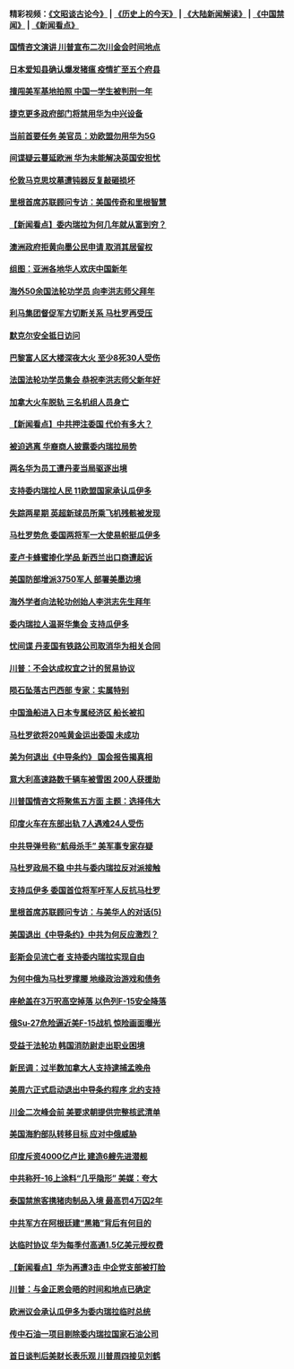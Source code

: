 #### 精彩视频：[《文昭谈古论今》](http://45.32.25.56/wenzhao) | [《历史上的今天》](http://45.32.25.56/today-in-history) | [《大陆新闻解读》](http://45.32.25.56/ntdtv-comedy) | [《中国禁闻》](http://45.32.25.56/ntdtv-news) | [《新闻看点》](http://45.32.25.56/news-insight) 

 #### [国情咨文演讲 川普宣布二次川金会时间地点](../pages/nsc418/n11027745.md?t=02061231) 

#### [日本爱知县确认爆发猪瘟 疫情扩至五个府县](../pages/nsc418/n11027747.md?t=02061231) 

#### [擅闯美军基地拍照 中国一学生被判刑一年](../pages/nsc418/n11026750.md?t=02061231) 

#### [捷克更多政府部门将禁用华为中兴设备](../pages/nsc418/n11026591.md?t=02061231) 

#### [当前首要任务 美官员：劝欧盟勿用华为5G](../pages/nsc418/n11026496.md?t=02061231) 

#### [间谍疑云蔓延欧洲 华为未能解决英国安担忧](../pages/nsc418/n11026440.md?t=02061231) 

#### [伦敦马克思坟墓遭钝器反复敲砸损坏](../pages/nsc418/n11026332.md?t=02061231) 

#### [里根首席苏联顾问专访：美国传奇和里根智慧](../pages/nsc418/n10994668.md?t=02061231) 

#### [【新闻看点】委内瑞拉为何几年就从富到穷？](../pages/nsc418/n11026084.md?t=02061231) 

#### [澳洲政府拒黄向墨公民申请 取消其居留权](../pages/nsc418/n11026280.md?t=02061231) 

#### [组图：亚洲各地华人欢庆中国新年](../pages/nsc418/n11026068.md?t=02061231) 

#### [海外50余国法轮功学员 向李洪志师父拜年](../pages/nsc418/n11010610.md?t=02061231) 

#### [利马集团督促军方切断关系 马杜罗再受压](../pages/nsc418/n11026011.md?t=02061231) 

#### [默克尔安全抵日访问](../pages/nsc418/n11025775.md?t=02061231) 

#### [巴黎富人区大楼深夜大火 至少8死30人受伤](../pages/nsc418/n11025606.md?t=02061231) 

#### [法国法轮功学员集会 恭祝李洪志师父新年好](../pages/nsc418/n11024635.md?t=02061231) 

#### [加拿大火车脱轨 三名机组人员身亡](../pages/nsc418/n11025490.md?t=02061231) 

#### [【新闻看点】中共押注委国 代价有多大？](../pages/nsc418/n11024040.md?t=02061231) 

#### [被迫逃离 华裔商人披露委内瑞拉局势](../pages/nsc418/n11024109.md?t=02061231) 

#### [两名华为员工遭丹麦当局驱逐出境](../pages/nsc418/n11024140.md?t=02061231) 

#### [支持委内瑞拉人民 11欧盟国家承认瓜伊多](../pages/nsc418/n11023955.md?t=02061231) 

#### [失踪两星期 英超新球员所乘飞机残骸被发现](../pages/nsc418/n11023876.md?t=02061231) 

#### [马杜罗势危 委国两将军一大使易帜挺瓜伊多](../pages/nsc418/n11023808.md?t=02061231) 

#### [麦卢卡蜂蜜掺化学品 新西兰出口商遭起诉](../pages/nsc418/n11023664.md?t=02061231) 

#### [美国防部增派3750军人 部署美墨边境](../pages/nsc418/n11023230.md?t=02061231) 

#### [海外学者向法轮功创始人李洪志先生拜年](../pages/nsc418/n11022780.md?t=02061231) 

#### [委内瑞拉人温哥华集会 支持瓜伊多](../pages/nsc418/n11023048.md?t=02061231) 

#### [忧间谍 丹麦国有铁路公司取消华为相关合同](../pages/nsc418/n11022491.md?t=02061231) 

#### [川普：不会达成权宜之计的贸易协议](../pages/nsc418/n11022486.md?t=02061231) 

#### [陨石坠落古巴西部 专家：实属特别](../pages/nsc418/n11022388.md?t=02061231) 

#### [中国渔船进入日本专属经济区 船长被扣](../pages/nsc418/n11022404.md?t=02061231) 

#### [马杜罗欲将20吨黄金运出委国 未成功](../pages/nsc418/n11022367.md?t=02061231) 

#### [美为何退出《中导条约》 国会报告揭真相](../pages/nsc418/n11022256.md?t=02061231) 

#### [意大利高速路数千辆车被雪困 200人获援助](../pages/nsc418/n11022003.md?t=02061231) 

#### [川普国情咨文将聚焦五方面 主题：选择伟大](../pages/nsc418/n11021501.md?t=02061231) 

#### [印度火车在东部出轨 7人遇难24人受伤](../pages/nsc418/n11021809.md?t=02061231) 

#### [中共导弹号称“航母杀手” 美军事专家存疑](../pages/nsc418/n11021488.md?t=02061231) 

#### [马杜罗政局不稳 中共与委内瑞拉反对派接触](../pages/nsc418/n11020719.md?t=02061231) 

#### [支持瓜伊多 委国首位将军吁军人反抗马杜罗](../pages/nsc418/n11020776.md?t=02061231) 

#### [里根首席苏联顾问专访：与美华人的对话(5)](../pages/nsc418/n10968703.md?t=02061231) 

#### [美国退出《中导条约》中共为何反应激烈？](../pages/nsc418/n11020569.md?t=02061231) 

#### [彭斯会见流亡者 支持委内瑞拉实现自由](../pages/nsc418/n11020031.md?t=02061231) 

#### [为何中俄为马杜罗撑腰 地缘政治游戏和债务](../pages/nsc418/n11018692.md?t=02061231) 

#### [座舱盖在3万呎高空掉落 以色列F-15安全降落](../pages/nsc418/n11019864.md?t=02061231) 

#### [俄Su-27危险逼近美F-15战机 惊险画面曝光](../pages/nsc418/n11019743.md?t=02061231) 

#### [受益于法轮功 韩国消防尉走出职业困境](../pages/nsc418/n11017411.md?t=02061231) 

#### [新民调：过半数加拿大人支持逮捕孟晚舟](../pages/nsc418/n11018655.md?t=02061231) 

#### [美周六正式启动退出中导条约程序 北约支持](../pages/nsc418/n11018405.md?t=02061231) 

#### [川金二次峰会前 美要求朝提供完整核武清单](../pages/nsc418/n11017962.md?t=02061231) 

#### [美国海豹部队转移目标 应对中俄威胁](../pages/nsc418/n11017801.md?t=02061231) 

#### [印度斥资4000亿卢比 建造6艘先进潜舰](../pages/nsc418/n11017635.md?t=02061231) 

#### [中共称歼-16上涂料“几乎隐形” 美媒：夸大](../pages/nsc418/n11017535.md?t=02061231) 

#### [泰国禁旅客携猪肉制品入境 最高罚4万囚2年](../pages/nsc418/n11016939.md?t=02061231) 

#### [中共军方在阿根廷建“黑箱”背后有何目的](../pages/nsc418/n11016689.md?t=02061231) 

#### [达临时协议 华为每季付高通1.5亿美元授权费](../pages/nsc418/n11016503.md?t=02061231) 

#### [【新闻看点】华为再遭3击 中企党支部被打脸](../pages/nsc418/n11016110.md?t=02061231) 

#### [川普：与金正恩会晤的时间和地点已确定](../pages/nsc418/n11016340.md?t=02061231) 

#### [欧洲议会承认瓜伊多为委内瑞拉临时总统](../pages/nsc418/n11016267.md?t=02061231) 

#### [传中石油一项目剔除委内瑞拉国家石油公司](../pages/nsc418/n11015982.md?t=02061231) 

#### [首日谈判后美财长表乐观 川普周四接见刘鹤](../pages/nsc418/n11015436.md?t=02061231) 


